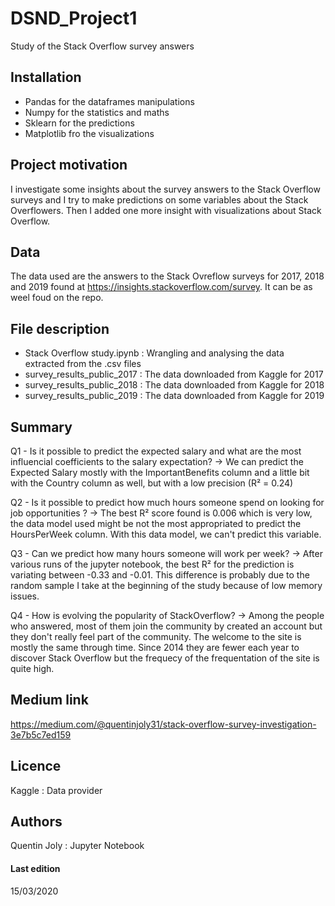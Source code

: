 # DSND_Project1
Study of the Stack Overflow survey answers 
<br>
## Installation
- Pandas      for the dataframes manipulations
- Numpy       for the statistics and maths
- Sklearn     for the predictions
- Matplotlib  fro the visualizations

## Project motivation
I investigate some insights about the survey answers to the Stack Overflow surveys and I try to make predictions on some variables about the Stack Overflowers. Then I added one more insight with visualizations about Stack Overflow.

## Data
The data used are the answers to the Stack Ovreflow surveys for 2017, 2018 and 2019 found at https://insights.stackoverflow.com/survey. It can be as weel foud on the repo.

## File description
- Stack Overflow study.ipynb : Wrangling and analysing the data extracted from the .csv files
- survey_results_public_2017 : The data downloaded from Kaggle for 2017
- survey_results_public_2018 : The data downloaded from Kaggle for 2018
- survey_results_public_2019 : The data downloaded from Kaggle for 2019

## Summary
Q1 - Is it possible to predict the expected salary and what are the most influencial coefficients to the salary expectation?
   -> We can predict the Expected Salary mostly with the ImportantBenefits column and a little bit with the Country column as well, but with a low precision (R² = 0.24)
   
Q2 - Is it possible to predict how much hours someone spend on looking for job opportunities ?
   -> The best R² score found is 0.006 which is very low, the data model used might be not the most appropriated to predict the HoursPerWeek column. With this data model, we can't predict this variable.
   
Q3 - Can we predict how many hours someone will work per week?
   -> After various runs of the jupyter notebook, the best R² for the prediction is variating between -0.33 and -0.01. This difference is probably due to the random sample I take at the beginning of the study because of low memory issues.
   
Q4 - How is evolving the popularity of StackOverflow?
   -> Among the people who answered, most of them join the community by created an account but they don't really feel part of the community. The welcome to the site is mostly the same through time. Since 2014 they are fewer each year to discover Stack Overflow but the frequecy of the frequentation of the site is quite high.

## Medium link
https://medium.com/@quentinjoly31/stack-overflow-survey-investigation-3e7b5c7ed159 

## Licence
Kaggle : Data provider

## Authors 
Quentin Joly : Jupyter Notebook

#### Last edition
15/03/2020
